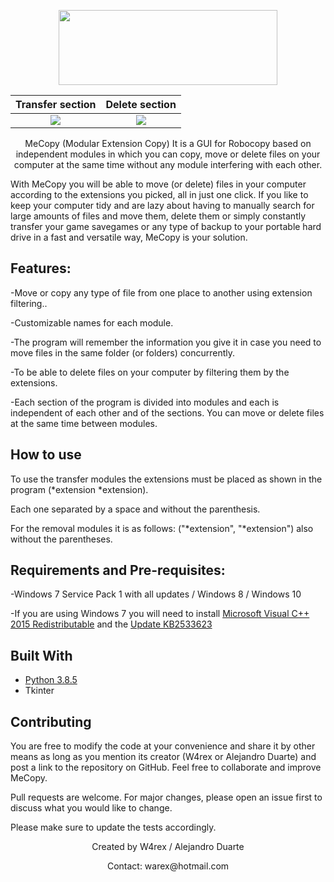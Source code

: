 <p align="center">
<img src="https://github.com/w4rexx/MeCopy/blob/master/cover.png" width="350" height="120">
</p>

Transfer section             |  Delete section
:-------------------------:|:-------------------------:
![](https://github.com/w4rexx/MeCopy/blob/master/example1.png)  |  ![](https://github.com/w4rexx/MeCopy/blob/master/example2.png)


<p align="center">
MeCopy (Modular Extension Copy) It is a GUI for Robocopy based on independent modules 
in which you can copy, move or delete files on your computer at the same time without any module interfering with each other.

With MeCopy you will be able to move (or delete) files in your computer  according to the extensions you picked, all in just one click. If you like to keep your computer tidy and are lazy about having to manually search for large amounts of files and move them, delete them or simply constantly transfer your game savegames or any type of backup to your portable hard drive in a fast and versatile way, MeCopy is your solution.
</p>

Features:
-----------------

-Move or copy any type of file from one place to another using extension filtering..

-Customizable names for each module.

-The program will remember the information you give it in case you need to move files in the same folder (or folders) concurrently.

-To be able to delete files on your computer by filtering them by the extensions.

-Each section of the program is divided into modules and each is independent of each other and of the sections. You can move or delete files at the same time between modules.

How to use
-----------------

To use the transfer modules the extensions must be placed as shown in the program (*extension *extension).

Each one separated by a space and without the parenthesis.

For the removal modules it is as follows:
("*extension", "*extension") also without the parentheses.

Requirements and Pre-requisites:
-----------------

-Windows 7 Service Pack 1 with all updates /  Windows 8 / Windows 10

-If you are using Windows 7 you will need to install [Microsoft Visual C++ 2015 Redistributable](https://www.microsoft.com/es-es/download/details.aspx?id=52685) and the [Update KB2533623](https://www.catalog.update.microsoft.com/Search.aspx?q=2533623)

Built With
-----------------

* [Python 3.8.5](https://www.python.org/downloads/release/python-385/)
* Tkinter


Contributing
-----------------

You are free to modify the code at your convenience and share it by other means as long as you mention its creator (W4rex or Alejandro Duarte) and post a link to the repository on GitHub. Feel free to collaborate and improve MeCopy.

Pull requests are welcome. For major changes, please open an issue first to discuss what you would like to change.

Please make sure to update the tests accordingly.


<p align="center">Created by W4rex / Alejandro Duarte</p>
<p align="center">Contact: warex@hotmail.com</p>








